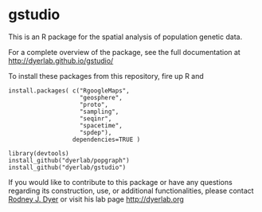 gstudio
=======

This is an R package for the spatial analysis of population genetic data.  

For a complete overview of the package, see the full documentation at http://dyerlab.github.io/gstudio/

To install these packages from this repository, fire up R and 

```
install.packages( c("RgoogleMaps",
                    "geosphere",
                    "proto",
                    "sampling",
                    "seqinr",
                    "spacetime",
                    "spdep"), 
                  dependencies=TRUE )

library(devtools)
install_github("dyerlab/popgraph")
install_github("dyerlab/gstudio")
```

If you would like to contribute to this package or have any questions regarding its construction, use, or additional functionalities, please contact [Rodney J. Dyer](mailto:rjdyer@vcu.edu) or visit his lab page http://dyerlab.org 


